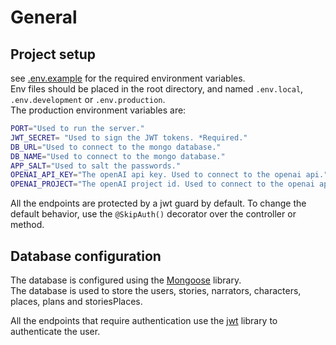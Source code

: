 # General

## Project setup
see [.env.example](../.env.example) for the required environment variables.\
Env files should be placed in the root directory, and named `.env.local`, `.env.development` or `.env.production`.\
The production environment variables are:

```bash
PORT="Used to run the server."
JWT_SECRET= "Used to sign the JWT tokens. *Required."
DB_URL="Used to connect to the mongo database."
DB_NAME="Used to connect to the mongo database."
APP_SALT="Used to salt the passwords."
OPENAI_API_KEY="The openAI api key. Used to connect to the openai api."
OPENAI_PROJECT="The openAI project id. Used to connect to the openai api."
```

All the endpoints are protected by a jwt guard by default. To change the default behavior, use the `@SkipAuth()` decorator over the controller or method.

## Database configuration

The database is configured using the [Mongoose](https://mongoosejs.com/) library.\
The database is used to store the users, stories, narrators, characters, places, plans and storiesPlaces.

All the endpoints that require authentication use the [jwt](https://jwt.io/) library to authenticate the user.
